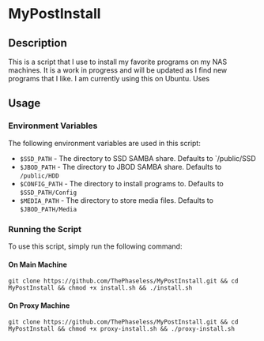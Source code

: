 # MyPostInstall
## Description
This is a script that I use to install my favorite programs on my NAS machines. It is a work in progress and will be updated as I find new programs that I like. I am currently using this on Ubuntu. Uses

## Usage
### Environment Variables
The following environment variables are used in this script:
- `$SSD_PATH` - The directory to SSD SAMBA share. Defaults to `/public/SSD
- `$JBOD_PATH` - The directory to JBOD SAMBA share. Defaults to `/public/HDD`
- `$CONFIG_PATH` - The directory to install programs to. Defaults to `$SSD_PATH/Config`
- `$MEDIA_PATH` - The directory to store media files. Defaults to `$JBOD_PATH/Media`


### Running the Script
To use this script, simply run the following command:
#### On Main Machine
```
git clone https://github.com/ThePhaseless/MyPostInstall.git && cd MyPostInstall && chmod +x install.sh && ./install.sh
```
#### On Proxy Machine
```
git clone https://github.com/ThePhaseless/MyPostInstall.git && cd MyPostInstall && chmod +x proxy-install.sh && ./proxy-install.sh
```